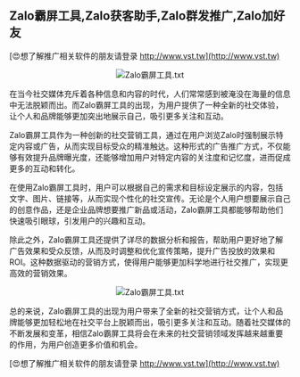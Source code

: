 ## **Zalo霸屏工具,Zalo获客助手,Zalo群发推广,Zalo加好友**

[😍想了解推广相关软件的朋友请登录 http://www.vst.tw](http://www.vst.tw)

 <center><img src="https://vst.tw/MP4/tuiguang/png/2.png" alt="Zalo霸屏工具.txt"></center>

在当今社交媒体充斥着各种信息和内容的时代，人们常常感到被淹没在海量的信息中无法脱颖而出。而Zalo霸屏工具的出现，为用户提供了一种全新的社交体验，让个人和品牌能够更加突出地展示自己，吸引更多关注和互动。

Zalo霸屏工具作为一种创新的社交营销工具，通过在用户浏览Zalo时强制展示特定内容或广告，从而实现目标受众的精准触达。这种形式的广告推广方式，不仅能够有效提升品牌曝光度，还能够增加用户对特定内容的关注度和记忆度，进而促成更多的互动和转化。

在使用Zalo霸屏工具时，用户可以根据自己的需求和目标设定展示的内容，包括文字、图片、链接等，从而实现个性化的社交宣传。无论是个人用户想要展示自己的创意作品，还是企业品牌想要推广新品或活动，Zalo霸屏工具都能够帮助他们快速吸引眼球，引发用户的兴趣和互动。

除此之外，Zalo霸屏工具还提供了详尽的数据分析和报告，帮助用户更好地了解广告效果和受众反馈，从而及时调整和优化宣传策略，提升广告投放的效果和ROI。这种数据驱动的营销方式，使得用户能够更加科学地进行社交推广，实现更高效的营销效果。

 <center><img src="https://vst.tw/MP4/tuiguang/png/1.png" alt="Zalo霸屏工具.txt"></center>

总的来说，Zalo霸屏工具的出现为用户带来了全新的社交营销方式，让个人和品牌能够更加轻松地在社交平台上脱颖而出，吸引更多关注和互动。随着社交媒体的不断发展和变革，相信Zalo霸屏工具将会在未来的社交营销领域发挥越来越重要的作用，为用户创造更多价值和机会。

[😍想了解推广相关软件的朋友请登录 http://www.vst.tw](http://www.vst.tw)



